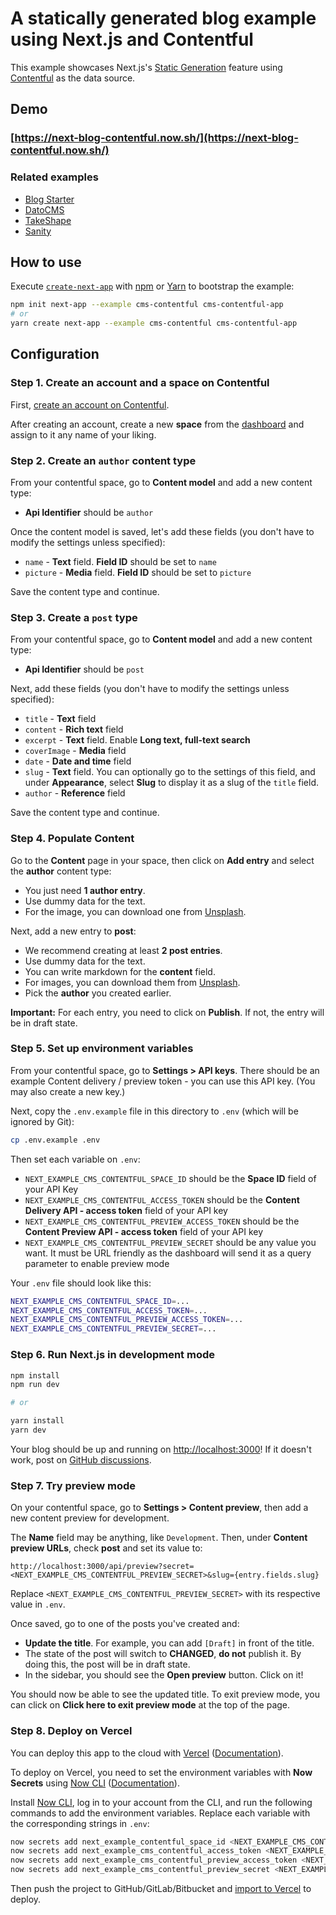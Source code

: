 # A statically generated blog example using Next.js and Contentful

This example showcases Next.js's [Static Generation](/docs/basic-features/pages.md) feature using [Contentful](https://www.contentful.com/) as the data source.

## Demo

### [https://next-blog-contentful.now.sh/](https://next-blog-contentful.now.sh/)

### Related examples

- [Blog Starter](/examples/blog-starter)
- [DatoCMS](/examples/cms-datocms)
- [TakeShape](/examples/cms-takeshape)
- [Sanity](/examples/cms-sanity)

## How to use

Execute [`create-next-app`](https://github.com/zeit/next.js/tree/canary/packages/create-next-app) with [npm](https://docs.npmjs.com/cli/init) or [Yarn](https://yarnpkg.com/lang/en/docs/cli/create/) to bootstrap the example:

```bash
npm init next-app --example cms-contentful cms-contentful-app
# or
yarn create next-app --example cms-contentful cms-contentful-app
```

## Configuration

### Step 1. Create an account and a space on Contentful

First, [create an account on Contentful](https://www.contentful.com/sign-up/).

After creating an account, create a new **space** from the [dashboard](https://app.contentful.com/) and assign to it any name of your liking.

### Step 2. Create an `author` content type

From your contentful space, go to **Content model** and add a new content type:

- **Api Identifier** should be `author`

Once the content model is saved, let's add these fields (you don't have to modify the settings unless specified):

- `name` - **Text** field. **Field ID** should be set to `name`
- `picture` - **Media** field. **Field ID** should be set to `picture`

Save the content type and continue.

### Step 3. Create a `post` type

From your contentful space, go to **Content model** and add a new content type:

- **Api Identifier** should be `post`

Next, add these fields (you don't have to modify the settings unless specified):

- `title` - **Text** field
- `content` - **Rich text** field
- `excerpt` - **Text** field. Enable **Long text, full-text search**
- `coverImage` - **Media** field
- `date` - **Date and time** field
- `slug` - **Text** field. You can optionally go to the settings of this field, and under **Appearance**, select **Slug** to display it as a slug of the `title` field.
- `author` - **Reference** field

Save the content type and continue.

### Step 4. Populate Content

Go to the **Content** page in your space, then click on **Add entry** and select the **author** content type:

- You just need **1 author entry**.
- Use dummy data for the text.
- For the image, you can download one from [Unsplash](https://unsplash.com/).

Next, add a new entry to **post**:

- We recommend creating at least **2 post entries**.
- Use dummy data for the text.
- You can write markdown for the **content** field.
- For images, you can download them from [Unsplash](https://unsplash.com/).
- Pick the **author** you created earlier.

**Important:** For each entry, you need to click on **Publish**. If not, the entry will be in draft state.

### Step 5. Set up environment variables

From your contentful space, go to **Settings > API keys**. There should be an example Content delivery / preview token - you can use this API key. (You may also create a new key.)

Next, copy the `.env.example` file in this directory to `.env` (which will be ignored by Git):

```bash
cp .env.example .env
```

Then set each variable on `.env`:

- `NEXT_EXAMPLE_CMS_CONTENTFUL_SPACE_ID` should be the **Space ID** field of your API Key
- `NEXT_EXAMPLE_CMS_CONTENTFUL_ACCESS_TOKEN` should be the **Content Delivery API - access token** field of your API key
- `NEXT_EXAMPLE_CMS_CONTENTFUL_PREVIEW_ACCESS_TOKEN` should be the **Content Preview API - access token** field of your API key
- `NEXT_EXAMPLE_CMS_CONTENTFUL_PREVIEW_SECRET` should be any value you want. It must be URL friendly as the dashboard will send it as a query parameter to enable preview mode

Your `.env` file should look like this:

```bash
NEXT_EXAMPLE_CMS_CONTENTFUL_SPACE_ID=...
NEXT_EXAMPLE_CMS_CONTENTFUL_ACCESS_TOKEN=...
NEXT_EXAMPLE_CMS_CONTENTFUL_PREVIEW_ACCESS_TOKEN=...
NEXT_EXAMPLE_CMS_CONTENTFUL_PREVIEW_SECRET=...
```

### Step 6. Run Next.js in development mode

```bash
npm install
npm run dev

# or

yarn install
yarn dev
```

Your blog should be up and running on [http://localhost:3000](http://localhost:3000)! If it doesn't work, post on [GitHub discussions](https://github.com/zeit/next.js/discussions).

### Step 7. Try preview mode

On your contentful space, go to **Settings > Content preview**, then add a new content preview for development.

The **Name** field may be anything, like `Development`. Then, under **Content preview URLs**, check **post** and set its value to:

```
http://localhost:3000/api/preview?secret=<NEXT_EXAMPLE_CMS_CONTENTFUL_PREVIEW_SECRET>&slug={entry.fields.slug}
```

Replace `<NEXT_EXAMPLE_CMS_CONTENTFUL_PREVIEW_SECRET>` with its respective value in `.env`.

Once saved, go to one of the posts you've created and:

- **Update the title**. For example, you can add `[Draft]` in front of the title.
- The state of the post will switch to **CHANGED**, **do not** publish it. By doing this, the post will be in draft state.
- In the sidebar, you should see the **Open preview** button. Click on it!

You should now be able to see the updated title. To exit preview mode, you can click on **Click here to exit preview mode** at the top of the page.

### Step 8. Deploy on Vercel

You can deploy this app to the cloud with [Vercel](https://vercel.com/import?filter=next.js&utm_source=github&utm_medium=readme&utm_campaign=next-example) ([Documentation](https://nextjs.org/docs/deployment)).

To deploy on Vercel, you need to set the environment variables with **Now Secrets** using [Now CLI](https://vercel.com/download) ([Documentation](https://vercel.com/docs/now-cli#commands/secrets)).

Install [Now CLI](https://vercel.com/download), log in to your account from the CLI, and run the following commands to add the environment variables. Replace each variable with the corresponding strings in `.env`:

```bash
now secrets add next_example_contentful_space_id <NEXT_EXAMPLE_CMS_CONTENTFUL_SPACE_ID>
now secrets add next_example_cms_contentful_access_token <NEXT_EXAMPLE_CMS_CONTENTFUL_ACCESS_TOKEN>
now secrets add next_example_cms_contentful_preview_access_token <NEXT_EXAMPLE_CMS_CONTENTFUL_PREVIEW_ACCESS_TOKEN>
now secrets add next_example_cms_contentful_preview_secret <NEXT_EXAMPLE_CMS_CONTENTFUL_PREVIEW_SECRET>
```

Then push the project to GitHub/GitLab/Bitbucket and [import to Vercel](https://vercel.com/import?filter=next.js&utm_source=github&utm_medium=readme&utm_campaign=next-example) to deploy.

